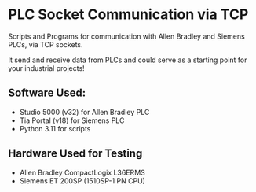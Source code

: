 # PLC Socket Communication via TCP

Scripts and Programs for communication with Allen Bradley and Siemens PLCs, via TCP sockets.

It send and receive data from PLCs and could serve as a starting point for your industrial projects!


## Software Used:
- Studio 5000 (v32) for Allen Bradley PLC
- Tia Portal (v18) for Siemens PLC
- Python 3.11 for scripts


## Hardware Used for Testing
- Allen Bradley CompactLogix L36ERMS
- Siemens ET 200SP (1510SP-1 PN CPU)
